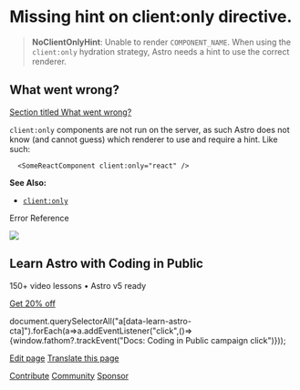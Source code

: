 Missing hint on client:only directive.
======================================

> **NoClientOnlyHint**: Unable to render `COMPONENT_NAME`. When using the `client:only` hydration strategy, Astro needs a hint to use the correct renderer.

What went wrong?
----------------

[Section titled What went wrong?](#what-went-wrong)

`client:only` components are not run on the server, as such Astro does not know (and cannot guess) which renderer to use and require a hint. Like such:

      <SomeReactComponent client:only="react" />

**See Also:**

*   [`client:only`](/en/reference/directives-reference/#clientonly)

Error Reference

![](/_astro/CodingInPublic.DpaYu7Qd_5sx41.webp)

Learn Astro with **Coding in Public**
-------------------------------------

150+ video lessons • Astro v5 ready

[Get 20% off](https://learnastro.dev?code=ASTRO_PROMO)

document.querySelectorAll("a\[data-learn-astro-cta\]").forEach(a=>a.addEventListener("click",()=>{window.fathom?.trackEvent("Docs: Coding in Public campaign click")}));

[Edit page](https://github.com/withastro/astro/blob/main/packages/astro/src/core/errors/errors-data.ts) [Translate this page](https://contribute.docs.astro.build/guides/i18n/)

[Contribute](/en/contribute/) [Community](https://astro.build/chat) [Sponsor](https://opencollective.com/astrodotbuild)